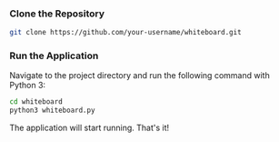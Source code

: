 ### Clone the Repository

```bash
git clone https://github.com/your-username/whiteboard.git
```

### Run the Application

Navigate to the project directory and run the following command with Python 3:

```bash
cd whiteboard
python3 whiteboard.py
```

The application will start running. That's it!
